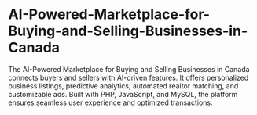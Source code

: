 # AI-Powered-Marketplace-for-Buying-and-Selling-Businesses-in-Canada
The AI-Powered Marketplace for Buying and Selling Businesses in Canada connects buyers and sellers with AI-driven features. It offers personalized business listings, predictive analytics, automated realtor matching, and customizable ads. Built with PHP, JavaScript, and MySQL, the platform ensures seamless user experience and optimized transactions.
